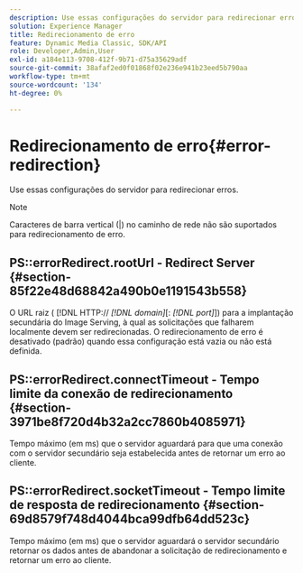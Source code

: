 ```yaml
---
description: Use essas configurações do servidor para redirecionar erros.
solution: Experience Manager
title: Redirecionamento de erro
feature: Dynamic Media Classic, SDK/API
role: Developer,Admin,User
exl-id: a184e113-9708-412f-9b71-d75a35629adf
source-git-commit: 38afaf2ed0f01868f02e236e941b23eed5b790aa
workflow-type: tm+mt
source-wordcount: '134'
ht-degree: 0%

---
```


# Redirecionamento de erro{#error-redirection}

Use essas configurações do servidor para redirecionar erros.

>[!NOTE]
>
>Caracteres de barra vertical (|) no caminho de rede não são suportados para redirecionamento de erro.

## PS::errorRedirect.rootUrl - Redirect Server {#section-85f22e48d68842a490b0e1191543b558}

O URL raiz ( [!DNL HTTP:// *[!DNL domain]*[: *[!DNL port]*]) para a implantação secundária do Image Serving, à qual as solicitações que falharem localmente devem ser redirecionadas. O redirecionamento de erro é desativado (padrão) quando essa configuração está vazia ou não está definida.

## PS::errorRedirect.connectTimeout - Tempo limite da conexão de redirecionamento {#section-3971be8f720d4b32a2cc7860b4085971}

Tempo máximo (em ms) que o servidor aguardará para que uma conexão com o servidor secundário seja estabelecida antes de retornar um erro ao cliente.

## PS::errorRedirect.socketTimeout - Tempo limite de resposta de redirecionamento {#section-69d8579f748d4044bca99dfb64dd523c}

Tempo máximo (em ms) que o servidor aguardará o servidor secundário retornar os dados antes de abandonar a solicitação de redirecionamento e retornar um erro ao cliente.

